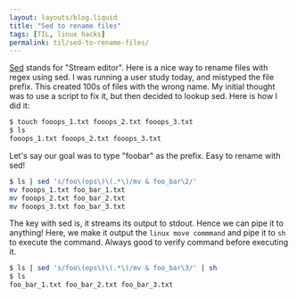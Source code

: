 ```yaml
---
layout: layouts/blog.liquid
title: "Sed to rename files"
tags: [TIL, linux hacks]
permalink: til/sed-to-rename-files/
---
```


[Sed](https://www.gnu.org/software/sed/manual/sed.html) stands for "Stream editor". Here is a nice way to rename files with regex using sed. I was running a user study today, and mistyped the file prefix. This created 100s of files with the wrong name. My initial thought was to use a script to fix it, but then decided to lookup sed. Here is how I did it:

```sh
$ touch fooops_1.txt fooops_2.txt fooops_3.txt
$ ls
fooops_1.txt fooops_2.txt fooops_3.txt
```

Let's say our goal was to type "foobar" as the prefix. Easy to rename with sed!

```sh
$ ls | sed 's/foo\(ops\)\(.*\)/mv & foo_bar\2/'
mv fooops_1.txt foo_bar_1.txt
mv fooops_2.txt foo_bar_2.txt
mv fooops_3.txt foo_bar_3.txt
```

The key with sed is, it streams its output to stdout. Hence we can pipe it to anything!
Here, we make it output the `linux move commmand` and pipe it to `sh` to execute the command. Always good to verify command before executing it.

```sh
$ ls | sed 's/foo\(ops\)\(.*\)/mv & foo_bar\3/' | sh
$ ls
foo_bar_1.txt foo_bar_2.txt foo_bar_3.txt
```
